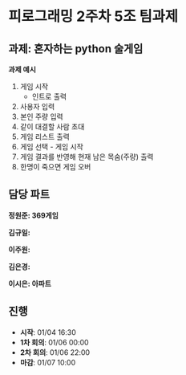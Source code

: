 # 피로그래밍 2주차 5조 팀과제

## 과제: 혼자하는 python 술게임

**과제 예시**

1. 게임 시작
   - 인트로 출력
2. 사용자 입력
3. 본인 주량 입력
4. 같이 대결할 사람 초대
5. 게임 리스트 출력
6. 게임 선택 - 게임 시작
7. 게임 결과를 반영해 현재 남은 목숨(주량) 출력
8. 한명이 죽으면 게임 오버

## 담당 파트

**정원준: 369게임**

**김규일:**

**이주원:**

**김은경:**

**이시은: 아파트**

## 진행

- **시작**: 01/04 16:30
- **1차 회의**: 01/06 00:00
- **2차 회의**: 01/06 22:00
- **마감**: 01/07 10:00
